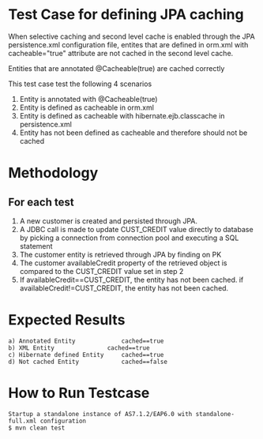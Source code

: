 Test Case for defining JPA caching
==================================

When selective caching and second level cache is enabled through the JPA persistence.xml configuration file, entites that are defined in
orm.xml with cacheable="true" attribute are not cached in the second level cache.   

Entities that are annotated @Cacheable(true) are cached correctly
 
This test case test the following 4 scenarios

1. Entity is annotated with @Cacheable(true)
2. Entity is defined as cacheable in orm.xml
3. Entity is defined as cacheable with hibernate.ejb.classcache in persistence.xml
4. Entity has not been defined as cacheable and therefore should not be cached
 
Methodology
===========

For each test
-------------

1. A new customer is created and persisted through JPA.
2. A JDBC call is made to update CUST_CREDIT value directly to database by picking a connection from connection pool and executing a SQL statement
3. The customer entity is retrieved through JPA by finding on PK 
4. The customer availableCredit property of the retrieved object is compared to the CUST_CREDIT value set in step 2
5. If availableCredit==CUST_CREDIT, the entity has not been cached. if availableCredit!=CUST_CREDIT, the entity has not been cached.
 
Expected Results
================ 
 	a) Annotated Entity 			cached==true
 	b) XML Entity				cached==true
 	c) Hibernate defined Entity		cached==true
 	d) Not cached Entity			cached==false

How to Run Testcase
===================

	Startup a standalone instance of AS7.1.2/EAP6.0 with standalone-full.xml configuration
	$ mvn clean test
